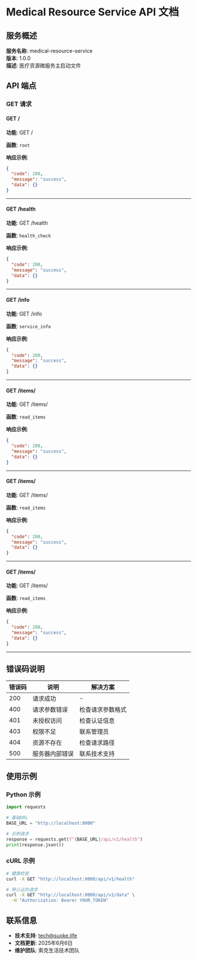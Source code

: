 # Medical Resource Service API 文档

## 服务概述

**服务名称**: medical-resource-service  
**版本**: 1.0.0  
**描述**: 医疗资源微服务主启动文件

## API 端点

### GET 请求

#### GET /

**功能**: GET /

**函数**: `root`

**响应示例**:

```json
{
  "code": 200,
  "message": "success",
  "data": {}
}
```

---

#### GET /health

**功能**: GET /health

**函数**: `health_check`

**响应示例**:

```json
{
  "code": 200,
  "message": "success",
  "data": {}
}
```

---

#### GET /info

**功能**: GET /info

**函数**: `service_info`

**响应示例**:

```json
{
  "code": 200,
  "message": "success",
  "data": {}
}
```

---

#### GET /items/

**功能**: GET /items/

**函数**: `read_items`

**响应示例**:

```json
{
  "code": 200,
  "message": "success",
  "data": {}
}
```

---

#### GET /items/

**功能**: GET /items/

**函数**: `read_items`

**响应示例**:

```json
{
  "code": 200,
  "message": "success",
  "data": {}
}
```

---

#### GET /items/

**功能**: GET /items/

**函数**: `read_items`

**响应示例**:

```json
{
  "code": 200,
  "message": "success",
  "data": {}
}
```

---

## 错误码说明

| 错误码 | 说明 | 解决方案 |
|--------|------|----------|
| 200 | 请求成功 | - |
| 400 | 请求参数错误 | 检查请求参数格式 |
| 401 | 未授权访问 | 检查认证信息 |
| 403 | 权限不足 | 联系管理员 |
| 404 | 资源不存在 | 检查请求路径 |
| 500 | 服务器内部错误 | 联系技术支持 |

## 使用示例

### Python 示例

```python
import requests

# 基础URL
BASE_URL = "http://localhost:8000"

# 示例请求
response = requests.get(f"{BASE_URL}/api/v1/health")
print(response.json())
```

### cURL 示例

```bash
# 健康检查
curl -X GET "http://localhost:8000/api/v1/health"

# 带认证的请求
curl -X GET "http://localhost:8000/api/v1/data" \
  -H "Authorization: Bearer YOUR_TOKEN"
```

## 联系信息

- **技术支持**: tech@suoke.life
- **文档更新**: 2025年6月6日
- **维护团队**: 索克生活技术团队

